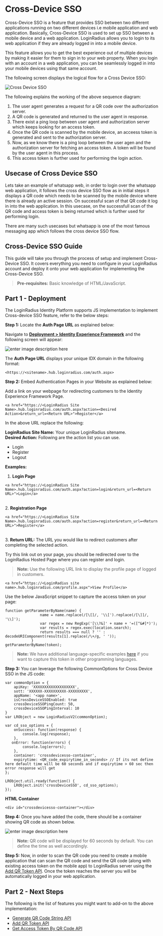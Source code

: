 # Cross-Device SSO

Cross-Device SSO is a feature that provides SSO between two different applications running on two different devices i.e mobile application and web application. Basically, Cross-Device SSO is used to set up SSO between a mobile device and a web application. LoginRadius allows you to login to its web application if they are already logged in into a mobile device.

This feature allows you to get the best experience out of multiple devices by making it easier for them to sign in to your web property.  When you login with an account in a web application, you can be seamlessly logged in into your mobile devices using that same account. 

The following screen displays the logical flow for a Cross Device SSO:

![Cross Device SSO](https://apidocs.lrcontent.com/images/Cross-Device-SSO-1_1145160490b86c2a248.34624798.png "Cross Device SSO")

The following explains the working of the above sequence diagram:

1. The user agent generates a request for a QR code over the authorization server.
2. A QR code is generated and returned to the user agent in response.
3. There exist a ping loop between user agent and authorization server which keeps looking for an access token.
4. Once the QR code is scanned by the mobile device, an acceess token is generated and sent to the authorization server.
5. Now, as we know there is a ping loop between the user agen and the authorization server for fetching an access token. A token will be found by the user agent in this process.
6. This access token is further used for performing the login action.

## Usecase of Cross Device SSO

Lets take an example of whatsapp web, in order to login over the whatsapp web application, it follows the cross device SSO flow as in initial steps it displays a QR code which needs to be scanned by the mobile device where there is already an active session. On successful scan of that QR code it log in into the web application. In this usecase, on the successfull scan of the QR code and access token is being returned which is further used for performing login.

There are many such usecases but whatsapp is one of the most famous messaging app which follows the cross device SSO flow.

## Cross-Device SSO Guide

This guide will take you through the process of setup and implement Cross-Device SSO. It covers everything you need to configure in your LoginRadius account and deploy it onto your web application for implementing the Cross-Device SSO.

> **Pre-requisites:** Basic knowledge of HTML/JavaScript.

## Part 1 - Deployment

The LoginRadius Identity Platform supports JS implementation to implement Cross-device SSO feature, refer to the below steps:

**Step 1:** Locate the **Auth Page URL** as explained below:

Navigate to [**Deployment > Identity Experience Framework**](https://adminconsole.loginradius.com/deployment/idx) and the following screen will appear:

![enter image description here](https://apidocs.lrcontent.com/images/Deployment_LoginRadius_User_Dashboard-19_319815f16e49ce89f21.54010352.png "")

The **Auth Page URL** displays your unique IDX domain in the following format:

```
<https://<sitename>.hub.loginradius.com/auth.aspx>
```
**Step 2:** Embed Authentication Pages in your Website as explained below:

Add a link on your webpage for redirecting customers to the Identity Experience Framework Page.

```
<a href="https://<LoginRadius Site Name>.hub.loginradius.com/auth.aspx?action=<Desired Action>&return_url=<Return URL>">Register</a>
```
In the above URL replace the following:

**LoginRadius Site Name:** Your unique LoginRadius sitename.<br>
**Desired Action:** Following are the action list you can use.

- Login
- Register
- Logout

**Examples:**

1. **Login Page**

```
<a href="https://<LoginRadius Site Name>.hub.loginradius.com/auth.aspx?action=login&return_url=<Return URL>">Login</a>
```
<br> 2. **Registration Page**

```
<a href="https://<LoginRadius Site Name>.hub.loginradius.com/auth.aspx?action=register&return_url=<Return URL>">Register</a>
```
<br> 3. **Return URL:** The URL you would like to redirect customers after completing the selected action.

Try this link out on your page, you should be redirected over to the LoginRadius Hosted Page where you can register and login.

> **Note:** Use the following URL link to display the profile page of logged in customers.

```
<a href="https://<LoginRadius site name>.hub.loginradius.com/profile.aspx">View Profile</a>
```

Use the below JavaScript snippet to capture the access token on your page:

```
function getParameterByName(name) {
                name = name.replace(/[\[]/, '\\[').replace(/[\]]/, '\\]');
                var regex = new RegExp('[\\?&]' + name + '=([^&#]*)');
                var results = regex.exec(location.search);
                return results === null ? '' : decodeURIComponent(results[1].replace(/\+/g, ' '));
            }
getParameterByName(token);
```
> **Note:** We have additional language-specific examples [here](/libraries/identity-experience-framework/usage/#tokenhandling8) if you want to capture this token in other programming languages.

**Step 3:** You can leverage the following CommonOptions for Cross Device SSO in the JS code:

```
var commonOption = {
    apiKey: 'XXXXXXXXXXXXXXXXXXX',
    sott: 'XXXXXX-XXXXXXXXXX-XXXXXXXXX',
    appName: '<app name>',
    isCrossDeviceSSOEnabled: true
    crossDeviceSSOPingCount: 50,
    crossDeviceSSOPingInterval: 10
}
var LRObject = new LoginRadiusV2(commonOption);
```


```
var cd_sso_options = {
    onSuccess: function(response) {
        console.log(response);
    },
   onError: function(errors) {
        console.log(errors);
    },
    container: 'crossdevicesso-container',
    expirytime: <QR_code_expirytime_in_seconds> // If its not define here default time will be 60 seconds and if expirytime > 60 sec then error response will get
};
  
LRObject.util.ready(function() {
    LRObject.init('crossDeviceSSO', cd_sso_options);
});
```
**HTML Container**

```
<div id="crossdevicesso-container"></div>
```
**Step 4:** Once you have added the code, there should be a container showing QR code as shown below.

![enter image description here](https://apidocs.lrcontent.com/images/03e8f789-6826-4135-94b7-9d348141bd8c-1_318795f16df90064740.22307826.png "")

> **Note:** QR code will be displayed for 60 seconds by default. You can define the time as well accordingly. 

**Step 5:** Now, in order to scan the QR code you need to create a mobile application that can scan the QR code and send the QR code (along with existing access token on the mobile app) to LoginRadius server using the [Add QR Token API](/api/v2/single-sign-on/cross-device-sso/add-qr-token/). Once the token reaches the server you will be automatically logged in your web application.

## Part 2 - Next Steps

The following is the list of features you might want to add-on to the above implementation:

- [Generate QR Code String API](/api/v2/single-sign-on/cross-device-sso/generate-qr-code-string/)
- [Add QR Token API](/api/v2/single-sign-on/cross-device-sso/add-qr-token/)
- [Get Access Token By QR Code API](/api/v2/single-sign-on/cross-device-sso/get-access-token-by-qr-code/)

